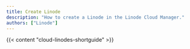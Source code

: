 ```yaml
---
title: Create Linode
description: "How to create a Linode in the Linode Cloud Manager."
authors: ["Linode"]
---
```


{{< content "cloud-linodes-shortguide" >}}
